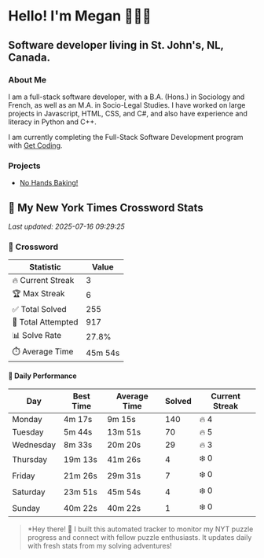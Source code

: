 # Hello! I'm Megan 👩🏻‍💻

## Software developer living in St. John's, NL, Canada.

### About Me

<p>I am a full-stack software developer, with a B.A. (Hons.) in Sociology and French, as well as an M.A. in Socio-Legal Studies. I have worked on large projects in Javascript, HTML, CSS, and C#, and also have experience and literacy in Python and C++.</p>

I am currently completing the Full-Stack Software Development program with [Get Coding](https://www.getcoding.ca/).

### Projects

* [No Hands Baking!](https://mpartificer.github.io/NoHandsBaking/)

<!-- NYT_STATS_START -->
## 🧩 My New York Times Crossword Stats

*Last updated: 2025-07-16 09:29:25*

### 🎯 Crossword

| Statistic | Value |
|-----------|-------|
| 🔥 Current Streak | 3 |
| 🏆 Max Streak | 6 |
| ✅ Total Solved | 255 |
| 🎲 Total Attempted | 917 |
| 📊 Solve Rate | 27.8% |
| ⏱️ Average Time | 45m 54s |

#### 📅 Daily Performance

| Day | Best Time | Average Time | Solved | Current Streak |
|-----|-----------|--------------|--------|----------------|
| Monday | 4m 17s | 9m 15s | 140 | 🔥 4 |
| Tuesday | 5m 44s | 13m 51s | 70 | 🔥 5 |
| Wednesday | 8m 33s | 20m 20s | 29 | 🔥 3 |
| Thursday | 19m 13s | 41m 26s | 4 | ❄️ 0 |
| Friday | 21m 26s | 29m 31s | 7 | ❄️ 0 |
| Saturday | 23m 51s | 45m 54s | 4 | ❄️ 0 |
| Sunday | 40m 22s | 40m 22s | 1 | ❄️ 0 |


<!-- NYT_STATS_END -->

> *Hey there! 👋 I built this automated tracker to monitor my NYT puzzle progress and connect with fellow puzzle enthusiasts. It updates daily with fresh stats from my solving adventures!
